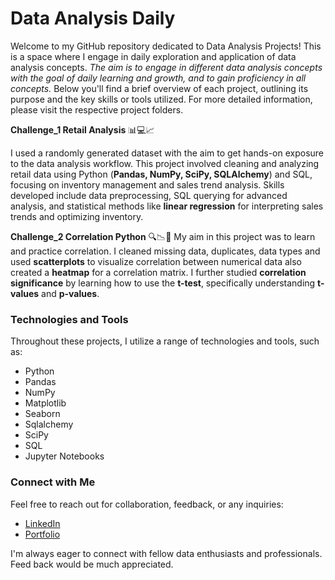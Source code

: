 # Data Analysis Daily 

Welcome to my GitHub repository dedicated to Data Analysis Projects! This is a space where I engage in daily exploration 
and application of data analysis concepts.
*The aim is to engage in different data analysis concepts with the goal of daily learning and growth, and to gain proficiency in all concepts.*
Below you'll find a brief overview of each project, outlining its purpose and the key skills or tools utilized. For more detailed information, please visit the respective project folders.

**Challenge_1 Retail Analysis** 📊💻📈

I used a randomly generated dataset with the aim to get hands-on exposure to the data analysis workflow. 
This project involved cleaning and analyzing retail data using Python (**Pandas, NumPy, SciPy, SQLAlchemy**)
and SQL, focusing on inventory management and sales trend analysis. Skills developed include data preprocessing, 
SQL querying for advanced analysis, and statistical methods like **linear regression** for interpreting sales trends and optimizing inventory.

**Challenge_2 Correlation Python** 🔍📉🔢
My aim in this project was to learn and practice  correlation. I cleaned missing data, duplicates, data types
and used **scatterplots** to visualize correlation between numerical data also created a **heatmap** for a correlation
matrix. I further studied **correlation significance** by learning how to use the **t-test**, specifically understanding **t-values** and **p-values**.


### Technologies and Tools

Throughout these projects, I utilize a range of technologies and tools, such as:

- Python
- Pandas
- NumPy
- Matplotlib
- Seaborn
- Sqlalchemy
- SciPy 
- SQL
- Jupyter Notebooks
  


### Connect with Me

Feel free to reach out for collaboration, feedback, or any inquiries:

- [LinkedIn](https://www.linkedin.com/in/alerdo-ballabani-450a85283/)
- [Portfolio](https://alerdo-ballabani.co.uk/)

I'm always eager to connect with fellow data enthusiasts and professionals.
Feed back would be much appreciated.

